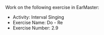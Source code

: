 Work on the following exercise in EarMaster:
- Activity: Interval Singing
- Exercise Name: Do - Re
- Exercise Number: 2.9
